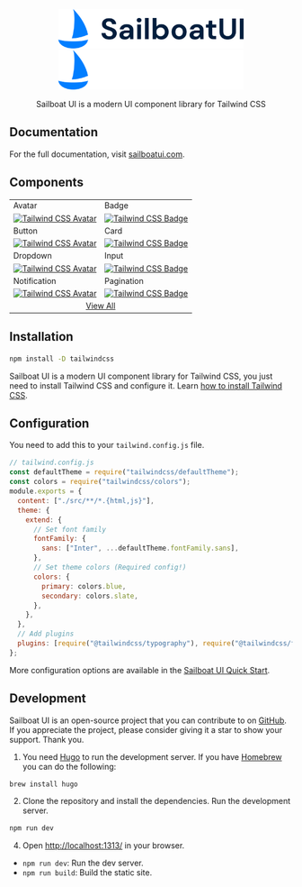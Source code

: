 <p align="center">
  <a href="https://sailboatui.com/#gh-light-mode-only" target="_blank">
    <img src="./.github/logo-light.svg" width="330" height="70" alt="Sailboat UI">
  </a>
  <a href="https://sailboatui.com/#gh-dark-mode-only" target="_blank">
    <img src="./.github/logo-dark.svg" width="330" height="70" alt="Sailboat UI">
  </a>
</p>

<p align="center">
  Sailboat UI is a modern UI component library for Tailwind CSS
</p>

## Documentation

For the full documentation, visit [sailboatui.com](https://sailboatui.com/).

## Components

<table>
  <tr>
    <td >Avatar</td>
    <td >Badge</td>
  </tr>
  <tr>
    <td >
        <a href="https://sailboatui.com/docs/components/avatar/" target="_blank" >
            <img alt="Tailwind CSS Avatar" src="https://sailboatui.com/images/thumb-avatar.png">
        </a>
    </td>
    <td >
        <a href="https://sailboatui.com/docs/components/badge/" target="_blank" >
            <img alt="Tailwind CSS Badge" src="https://sailboatui.com/images/thumb-badge.png">
        </a>
    </td>
  </tr>
  <tr>
    <td >Button</td>
    <td >Card</td>
  </tr>
  <tr>
    <td >
        <a href="https://sailboatui.com/docs/components/button/">
            <img alt="Tailwind CSS Avatar" src="https://sailboatui.com/images/thumb-button.png">
        </a>
    </td>
    <td >
        <a href="https://sailboatui.com/docs/components/card/">
            <img alt="Tailwind CSS Badge" src="https://sailboatui.com/images/thumb-card.png">
        </a>
    </td>
  </tr>
  <tr>
    <td >Dropdown</td>
    <td >Input</td>
  </tr>
  <tr>
    <td >
        <a href="https://sailboatui.com/docs/components/dropdown/">
            <img alt="Tailwind CSS Avatar" src="https://sailboatui.com/images/thumb-dropdown.png">
        </a>
    </td>
    <td >
        <a href="https://sailboatui.com/docs/components/input/">
            <img alt="Tailwind CSS Badge" src="https://sailboatui.com/images/thumb-input.png">
        </a>
    </td>
  </tr>
  <tr>
    <td >Notification</td>
    <td >Pagination</td>
  </tr>
  <tr>
    <td >
        <a href="https://sailboatui.com/docs/components/notification/">
            <img alt="Tailwind CSS Avatar" src="https://sailboatui.com/images/thumb-notification.png">
        </a>
    </td>
    <td >
        <a href="https://sailboatui.com/docs/components/pagination/">
            <img alt="Tailwind CSS Badge" src="https://sailboatui.com/images/thumb-pagination.png">
        </a>
    </td>
  </tr>
  <tr>
    <td colspan="2" align="center">
        <a href="https://sailboatui.com/docs/components/accordion/">
            View All
        </a>
    </td>
  </tr>
</table>

## Installation

```bash
npm install -D tailwindcss
```

Sailboat UI is a modern UI component library for Tailwind CSS, you just need to install Tailwind CSS and configure it. Learn [how to install Tailwind CSS](https://tailwindcss.com/docs/installation).

## Configuration

You need to add this to your `tailwind.config.js` file.

```js
// tailwind.config.js
const defaultTheme = require("tailwindcss/defaultTheme");
const colors = require("tailwindcss/colors");
module.exports = {
  content: ["./src/**/*.{html,js}"],
  theme: {
    extend: {
      // Set font family
      fontFamily: {
        sans: ["Inter", ...defaultTheme.fontFamily.sans],
      },
      // Set theme colors (Required config!)
      colors: {
        primary: colors.blue,
        secondary: colors.slate,
      },
    },
  },
  // Add plugins
  plugins: [require("@tailwindcss/typography"), require("@tailwindcss/forms")],
};
```

More configuration options are available in the [Sailboat UI Quick Start](https://sailboatui.com/docs/getting-started/quick-start/).

## Development

Sailboat UI is an open-source project that you can contribute to on [GitHub](https://github.com/sailboatui/sailboatui). If you appreciate the project, please consider giving it a star to show your support. Thank you.

1. You need [Hugo](https://gohugo.io/) to run the development server. If you have [Homebrew](https://brew.sh/) you can do the following:

```bash
brew install hugo
```

2. Clone the repository and install the dependencies.
   Run the development server.

```bash
npm run dev
```

4. Open [http://localhost:1313/](http://localhost:1313/) in your browser.

- `npm run dev`: Run the dev server.
- `npm run build`: Build the static site.
